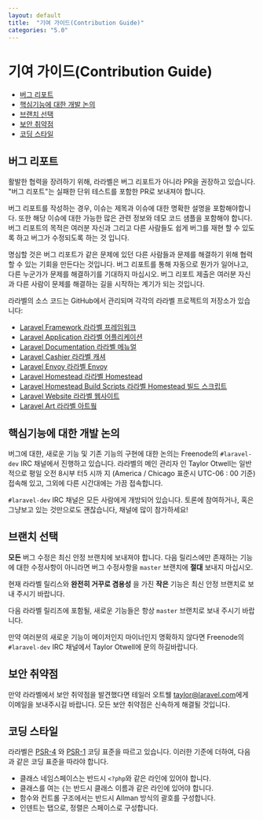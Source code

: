 ```yaml
---
layout: default
title:  "기여 가이드(Contribution Guide)"
categories: "5.0"
---
```


# 기여 가이드(Contribution Guide)

- [버그 리포트](#bug-reports)
- [핵심기능에 대한 개발 논의](#core-development-discussion)
- [브랜치 선택](#which-branch)
- [보안 취약점](#security-vulnerabilities)
- [코딩 스타일](#coding-style)

<a name="bug-reports"></a>
## 버그 리포트

활발한 협력을 장려하기 위해, 라라벨은 버그 리포트가 아니라 PR을 권장하고 있습니다. "버그 리포트"는 실패한 단위 테스트를 포함한 PR로 보내져야 합니다. 

버그 리포트를 작성하는 경우, 이슈는 제목과 이슈에 대한 명확한 설명을 포함해야합니다. 또한 해당 이슈에 대한 가능한 많은 관련 정보와 데모 코드 샘플을 포함해야 합니다. 버그 리포트의 목적은 여러분 자신과 그리고 다른 사람들도 쉽게 버그를 재현 할 수 있도록 하고 버그가 수정되도록 하는 것 입니다.

명심할 것은 버그 리포트가 같은 문제에 있던 다른 사람들과 문제를 해결하기 위해 협력 할 수 있는 기회을 만든다는 것입니다. 버그 리포트를 통해 자동으로 뭔가가 일어나고, 다른 누군가가 문제를 해결하기를 기대하지 마십시오. 버그 리포트 제출은 여러분 자신과 다른 사람이 문제를 해결하는 길을 시작하는 계기가 되는 것입니다. 

라라벨의 소스 코드는 GitHub에서 관리되며 각각의 라라벨 프로젝트의 저장소가 있습니다:

- [Laravel Framework 라라벨 프레임워크](https://github.com/laravel/framework) 
- [Laravel Application 라라벨 어플리케이션](https://github.com/laravel/laravel)
- [Laravel Documentation 라라벨 메뉴얼](https://github.com/laravel/docs)
- [Laravel Cashier 라라벨 캐셔](https://github.com/laravel/cashier)
- [Laravel Envoy 라라벨 Envoy](https://github.com/laravel/envoy)
- [Laravel Homestead 라라벨 Homestead](https://github.com/laravel/homestead)
- [Laravel Homestead Build Scripts 라라벨 Homestead 빌드 스크립트](https://github.com/laravel/settler)
- [Laravel Website 라라벨 웹사이트](https://github.com/laravel/website)
- [Laravel Art 라라벨 아트웤](https://github.com/laravel/art)

<a name="core-development-discussion"></a>
## 핵심기능에 대한 개발 논의

버그에 대한, 새로운 기능 및 기존 기능의 구현에 대한 논의는 Freenode의 `#laravel-dev` IRC 채널에서 진행하고 있습니다. 라라벨의 메인 관리자 인 Taylor Otwell는 일반적으로 평일 오전 8시부 터5 시까 지 (America / Chicago 표준시 UTC-06 : 00 기준) 접속해 있고, 그외에 다른 시간대에는 가끔 접속합니다. 

`#laravel-dev` IRC 채널은 모든 사람에게 개방되어 있습니다. 토론에 참여하거나, 혹은 그냥보고 있는 것만으로도 괜찮습니다, 채널에 많이 참가하세요!

<a name="which-branch"></a>
## 브랜치 선택

**모든** 버그 수정은 최신 안정 브랜치에 보내져야 합니다. 다음 릴리스에만 존재하는 기능에 대한 수정사항이 아니라면 버그 수정사항을 `master` 브랜치에 **절대** 보내지 마십시오.

현재 라라벨 릴리스와 **완전히 거꾸로 겸용성** 을 가진 **작은** 기능은 최신 안정 브랜치로 보내 주시기 바랍니다.

다음 라라벨 릴리즈에 포함될, 새로운 기능들은 항상 `master` 브랜치로 보내 주시기 바랍니다.

만약 여러분의 새로운 기능이 메이저인지 마이너인지 명확하지 않다면 Freenode의 `#laravel-dev` IRC 채널에서 Taylor Otwell에 문의 하길바랍니다.

<a name="security-vulnerabilities"></a>
## 보안 취약점

만약 라라벨에서 보안 취약점을 발견했다면 테일러 오트웰 <a href="mailto:taylor@laravel.com">taylor@laravel.com</a>에게 이메일을 보내주시길 바랍니다. 모든 보안 취약점은 신속하게 해결될 것입니다. 

<a name="coding-style"></a>
## 코딩 스타일

라라벨은 [PSR-4](https://github.com/php-fig/fig-standards/blob/master/accepted/PSR-4-autoloader.md) 와 [PSR-1](https://github.com/php-fig/fig-standards/blob/master/accepted/PSR-1-basic-coding-standard.md) 코딩 표준을 따르고 있습니다. 이러한 기준에 더하여, 다음과 같은 코딩 표준을 따라야 합니다. 

- 클래스 네임스페이스는 반드시 `<?php`와 같은 라인에 있어야 합니다. 
- 클래스를 여는 `{`는 반드시 클래스 이름과 같은 라인에 있어야 합니다. 
- 함수와 컨트롤 구조에서는 반드시 Allman 방식의 괄호를 구성합니다. 
- 인덴트는 탭으로, 정렬은 스페이스로 구성합니다. 
